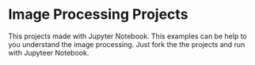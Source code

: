 # Image Processing Projects
This projects made with Jupyter Notebook. This examples can be help to you understand the image processing. Just fork the the projects and run with Jupyteer Notebook.
